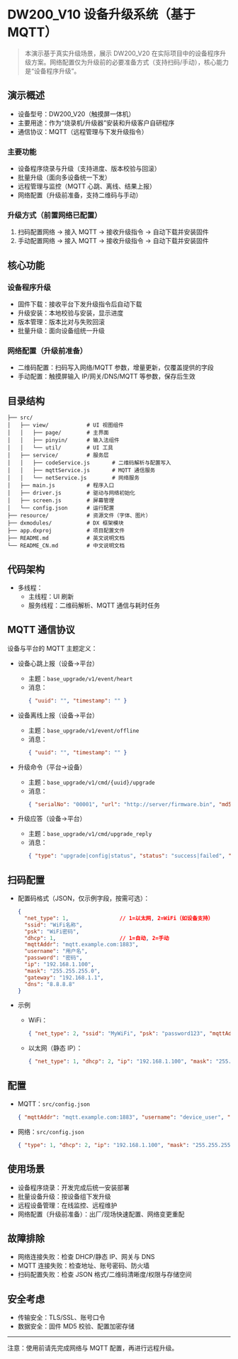 # **DW200_V10 设备升级系统（基于 MQTT）**

> 本演示基于真实升级场景，展示 DW200_V20 在实际项目中的设备程序升级方案。网络配置仅为升级前的必要准备方式（支持扫码/手动），核心能力是“设备程序升级”。

## 演示概述

- 设备型号：DW200_V20（触摸屏一体机）
- 主要用途：作为“烧录机/升级器”安装和升级客户自研程序
- 通信协议：MQTT（远程管理与下发升级指令）

### 主要功能
- 设备程序烧录与升级（支持进度、版本校验与回滚）
- 批量升级（面向多设备统一下发）
- 远程管理与监控（MQTT 心跳、离线、结果上报）
- 网络配置（升级前准备，支持二维码与手动）

### 升级方式（前置网络已配置）
1. 扫码配置网络 → 接入 MQTT → 接收升级指令 → 自动下载并安装固件
2. 手动配置网络 → 接入 MQTT → 接收升级指令 → 自动下载并安装固件

## 核心功能

### 设备程序升级
- 固件下载：接收平台下发升级指令后自动下载
- 升级安装：本地校验与安装，显示进度
- 版本管理：版本比对与失败回滚
- 批量升级：面向设备组统一升级

### 网络配置（升级前准备）
- 二维码配置：扫码写入网络/MQTT 参数，增量更新，仅覆盖提供的字段
- 手动配置：触摸屏输入 IP/网关/DNS/MQTT 等参数，保存后生效

## 目录结构

```
├── src/
│   ├── view/            # UI 视图组件
│   │   ├── page/        # 主界面
│   │   ├── pinyin/      # 输入法组件
│   │   └── util/        # UI 工具
│   ├── service/         # 服务层
│   │   ├── codeService.js       # 二维码解析与配置写入
│   │   ├── mqttService.js       # MQTT 通信服务
│   │   └── netService.js        # 网络服务
│   ├── main.js          # 程序入口
│   ├── driver.js        # 驱动与网络初始化
│   ├── screen.js        # 屏幕管理
│   └── config.json      # 运行配置
├── resource/            # 资源文件（字体、图片）
├── dxmodules/           # DX 框架模块
├── app.dxproj           # 项目配置文件
├── README.md            # 英文说明文档
└── README_CN.md         # 中文说明文档
```

## 代码架构

- 多线程：
  - 主线程：UI 刷新
  - 服务线程：二维码解析、MQTT 通信与耗时任务

## MQTT 通信协议

设备与平台的 MQTT 主题定义：

- 设备心跳上报（设备→平台）
  - 主题：`base_upgrade/v1/event/heart`
  - 消息：
    ```json
    { "uuid": "", "timestamp": "" }
    ```

- 设备离线上报（设备→平台）
  - 主题：`base_upgrade/v1/event/offline`
  - 消息：
    ```json
    { "uuid": "", "timestamp": "" }
    ```

- 升级命令（平台→设备）
  - 主题：`base_upgrade/v1/cmd/{uuid}/upgrade`
  - 消息：
    ```json
    { "serialNo": "00001", "url": "http://server/firmware.bin", "md5": "abc123def456", "timestamp": "2024-01-01T12:00:00Z" }
    ```

- 升级应答（设备→平台）
  - 主题：`base_upgrade/v1/cmd/upgrade_reply`
  - 消息：
    ```json
    { "type": "upgrade|config|status", "status": "success|failed", "message": "描述", "timestamp": "2024-01-01T12:00:00Z" }
    ```

## 扫码配置

- 配置码格式（JSON，仅示例字段，按需可选）：
  ```json
  {
    "net_type": 1,                // 1=以太网, 2=WiFi（如设备支持）
    "ssid": "WiFi名称",
    "psk": "WiFi密码",
    "dhcp": 1,                    // 1=自动, 2=手动
    "mqttAddr": "mqtt.example.com:1883",
    "username": "用户名",
    "password": "密码",
    "ip": "192.168.1.100",
    "mask": "255.255.255.0",
    "gateway": "192.168.1.1",
    "dns": "8.8.8.8"
  }
  ```

- 示例
  - WiFi：
    ```json
    { "net_type": 2, "ssid": "MyWiFi", "psk": "password123", "mqttAddr": "mqtt.example.com:1883" }
    ```
  - 以太网（静态 IP）：
    ```json
    { "net_type": 1, "dhcp": 2, "ip": "192.168.1.100", "mask": "255.255.255.0", "gateway": "192.168.1.1", "dns": "8.8.8.8", "mqttAddr": "mqtt.example.com:1883" }
    ```

## 配置

- MQTT：`src/config.json`
  ```json
  { "mqttAddr": "mqtt.example.com:1883", "username": "device_user", "password": "device_pass" }
  ```
- 网络：`src/config.json`
  ```json
  { "type": 1, "dhcp": 2, "ip": "192.168.1.100", "mask": "255.255.255.0", "gateway": "192.168.1.1", "dns": "8.8.8.8" }
  ```

## 使用场景

- 设备程序烧录：开发完成后统一安装部署
- 批量设备升级：按设备组下发升级
- 远程设备管理：在线监控、远程维护
- 网络配置（升级前准备）：出厂/现场快速配置、网络变更重配

## 故障排除

- 网络连接失败：检查 DHCP/静态 IP、网关与 DNS
- MQTT 连接失败：检查地址、账号密码、防火墙
- 扫码配置失败：检查 JSON 格式/二维码清晰度/权限与存储空间

## 安全考虑

- 传输安全：TLS/SSL、账号口令
- 数据安全：固件 MD5 校验、配置加密存储

---

注意：使用前请先完成网络与 MQTT 配置，再进行远程升级。
